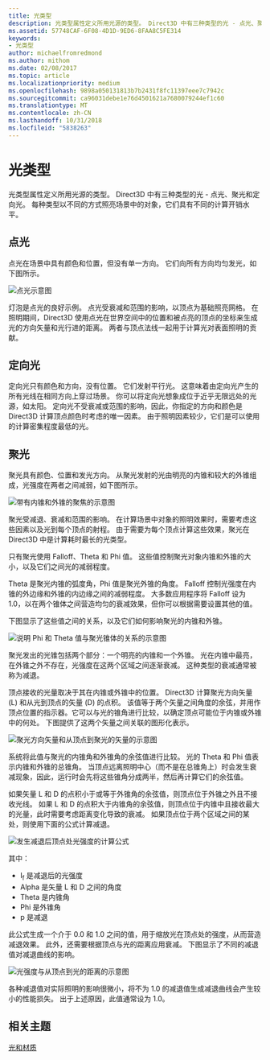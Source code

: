 ```yaml
---
title: 光类型
description: 光类型属性定义所用光源的类型。 Direct3D 中有三种类型的光 - 点光、聚光和定向光。
ms.assetid: 57748CAF-6F08-4D1D-9ED6-8FAA8C5FE314
keywords:
- 光类型
author: michaelfromredmond
ms.author: mithom
ms.date: 02/08/2017
ms.topic: article
ms.localizationpriority: medium
ms.openlocfilehash: 9898a050131813b7b2431f8fc11397eee7c7942c
ms.sourcegitcommit: ca96031debe1e76d4501621a7680079244ef1c60
ms.translationtype: MT
ms.contentlocale: zh-CN
ms.lasthandoff: 10/31/2018
ms.locfileid: "5838263"
---
```

# <a name="light-types"></a>光类型


光类型属性定义所用光源的类型。 Direct3D 中有三种类型的光 - 点光、聚光和定向光。 每种类型以不同的方式照亮场景中的对象，它们具有不同的计算开销水平。

## <a name="span-idpointlightspanspan-idpointlightspanspan-idpointlightspanpoint-light"></a><span id="Point_Light"></span><span id="point_light"></span><span id="POINT_LIGHT"></span>点光


点光在场景中具有颜色和位置，但没有单一方向。 它们向所有方向均匀发光，如下图所示。

![点光示意图](images/ptlight.png)

灯泡是点光的良好示例。 点光受衰减和范围的影响，以顶点为基础照亮网格。 在照明期间，Direct3D 使用点光在世界空间中的位置和被点亮的顶点的坐标来生成光的方向矢量和光行进的距离。 两者与顶点法线一起用于计算光对表面照明的贡献。

## <a name="span-iddirectionallightspanspan-iddirectionallightspanspan-iddirectionallightspandirectional-light"></a><span id="Directional_Light"></span><span id="directional_light"></span><span id="DIRECTIONAL_LIGHT"></span>定向光


定向光只有颜色和方向，没有位置。 它们发射平行光。 这意味着由定向光产生的所有光线在相同方向上穿过场景。 你可以将定向光想象成位于近乎无限远处的光源，如太阳。 定向光不受衰减或范围的影响，因此，你指定的方向和颜色是 Direct3D 计算顶点颜色时考虑的唯一因素。 由于照明因素较少，它们是可以使用的计算密集程度最低的光。

## <a name="span-idspotlightspanspan-idspotlightspanspan-idspotlightspanspotlight"></a><span id="SpotLight"></span><span id="spotlight"></span><span id="SPOTLIGHT"></span>聚光


聚光具有颜色、位置和发光方向。 从聚光发射的光由明亮的内锥和较大的外锥组成，光强度在两者之间减弱，如下图所示。

![带有内锥和外锥的聚焦的示意图](images/spotlt.png)

聚光受减退、衰减和范围的影响。 在计算场景中对象的照明效果时，需要考虑这些因素以及光到每个顶点的射程。 由于需要为每个顶点计算这些效果，聚光在 Direct3D 中是计算耗时最长的光类型。

只有聚光使用 Falloff、Theta 和 Phi 值。 这些值控制聚光对象内锥和外锥的大小，以及它们之间光的减弱程度。

Theta 是聚光内锥的弧度角，Phi 值是聚光外锥的角度。 Falloff 控制光强度在内锥的外边缘和外锥的内边缘之间的减弱程度。 大多数应用程序将 Falloff 设为 1.0，以在两个锥体之间营造均匀的衰减效果，但你可以根据需要设置其他的值。

下图显示了这些值之间的关系，以及它们如何影响聚光的内锥和外锥。

![说明 Phi 和 Theta 值与聚光锥体的关系的示意图](images/spotlt2.png)

聚光发出的光锥包括两个部分：一个明亮的内锥和一个外锥。 光在内锥中最亮，在外锥之外不存在，光强度在这两个区域之间逐渐衰减。 这种类型的衰减通常被称为减退。

顶点接收的光量取决于其在内锥或外锥中的位置。 Direct3D 计算聚光方向矢量 (L) 和从光到顶点的矢量 (D) 的点积。 该值等于两个矢量之间角度的余弦，并用作顶点位置的指示器。它可以与光的锥角进行比较，以确定顶点可能位于内锥或外锥中的何处。 下图提供了这两个矢量之间关联的图形化表示。

![聚光方向矢量和从顶点到聚光的矢量的示意图](images/spotalg1.png)

系统将此值与聚光的内锥角和外锥角的余弦值进行比较。 光的 Theta 和 Phi 值表示内锥和外锥的总锥角。 当顶点远离照明中心（而不是在总锥角上）时会发生衰减现象，因此，运行时会先将这些锥角分成两半，然后再计算它们的余弦值。

如果矢量 L 和 D 的点积小于或等于外锥角的余弦值，则顶点位于外锥之外且不接收光线。 如果 L 和 D 的点积大于内锥角的余弦值，则顶点位于内锥中且接收最大的光量，此时需要考虑距离变化导致的衰减。 如果顶点位于两个区域之间的某处，则使用下面的公式计算减退。

![发生减退后顶点处光强度的计算公式](images/falloff.png)

其中：

-   I<sub>f</sub> 是减退后的光强度
-   Alpha 是矢量 L 和 D 之间的角度
-   Theta 是内锥角
-   Phi 是外锥角
-   p 是减退

此公式生成一个介于 0.0 和 1.0 之间的值，用于缩放光在顶点处的强度，从而营造减退效果。 此外，还需要根据顶点与光的距离应用衰减。 下图显示了不同的减退值对减退曲线的影响。

![光强度与从顶点到光的距离的示意图](images/fallgraf.png)

各种减退值对实际照明的影响很微小，将不为 1.0 的减退值生成减退曲线会产生较小的性能损失。 出于上述原因，此值通常设为 1.0。

## <a name="span-idrelated-topicsspanrelated-topics"></a><span id="related-topics"></span>相关主题


[光和材质](lights-and-materials.md)

 

 




